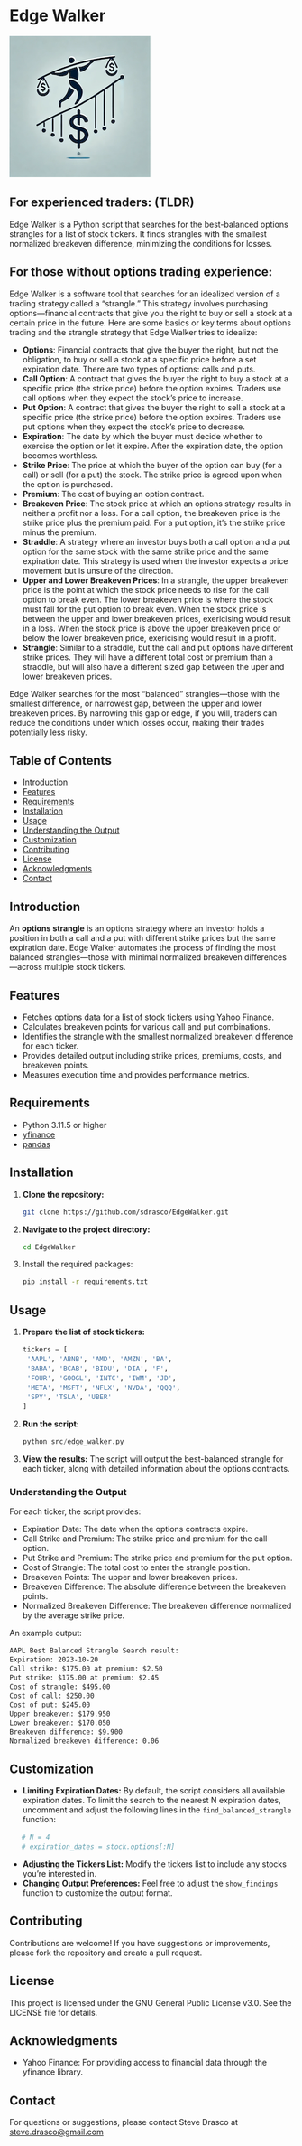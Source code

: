 
# Edge Walker

![Edge Walker Logo](EdgeWalker_small.png)

## For experienced traders: (TLDR)

Edge Walker is a Python script that searches for the best-balanced options strangles for a list of stock tickers. It finds strangles with the smallest normalized breakeven difference, minimizing the conditions for losses.

## For those without options trading experience:

Edge Walker is a software tool that searches for an idealized version of a trading strategy called a “strangle.” This strategy involves purchasing options—financial contracts that give you the right to buy or sell a stock at a certain price in the future. Here are some basics or key terms about options trading and the strangle strategy that Edge Walker tries to idealize:

- **Options**: Financial contracts that give the buyer the right, but not the obligation, to buy or sell a stock at a specific price before a set expiration date. There are two types of options: calls and puts.
- **Call Option**: A contract that gives the buyer the right to buy a stock at a specific price (the strike price) before the option expires. Traders use call options when they expect the stock’s price to increase.
- **Put Option**: A contract that gives the buyer the right to sell a stock at a specific price (the strike price) before the option expires. Traders use put options when they expect the stock’s price to decrease.
- **Expiration**: The date by which the buyer must decide whether to exercise the option or let it expire. After the expiration date, the option becomes worthless.
- **Strike Price**: The price at which the buyer of the option can buy (for a call) or sell (for a put) the stock. The strike price is agreed upon when the option is purchased.
- **Premium**: The cost of buying an option contract.
- **Breakeven Price**: The stock price at which an options strategy results in neither a profit nor a loss. For a call option, the breakeven price is the strike price plus the premium paid. For a put option, it’s the strike price minus the premium.
- **Straddle**: A strategy where an investor buys both a call option and a put option for the same stock with the same strike price and the same expiration date. This strategy is used when the investor expects a price movement but is unsure of the direction.
- **Upper and Lower Breakeven Prices**: In a strangle, the upper breakeven price is the point at which the stock price needs to rise for the call option to break even. The lower breakeven price is where the stock must fall for the put option to break even. When the stock price is  between the upper and lower breakeven prices, exericising would result in a loss.  When the stock price is above the upper breakeven price or below the lower breakeven price, exericising would result in a profit.
- **Strangle**: Similar to a straddle, but the call and put options have different strike prices. They will have a different total cost or premium than a straddle, but will also have a different sized gap between the uper and lower breakeven prices.

Edge Walker searches for the most “balanced” strangles—those with the smallest difference, or narrowest gap, between the upper and lower breakeven prices. By narrowing this gap or edge, if you will, traders can reduce the conditions under which losses occur, making their trades potentially less risky. 

## Table of Contents

- [Introduction](#introduction)
- [Features](#features)
- [Requirements](#requirements)
- [Installation](#installation)
- [Usage](#usage)
- [Understanding the Output](#understanding-the-output)
- [Customization](#customization)
- [Contributing](#contributing)
- [License](#license)
- [Acknowledgments](#acknowledgments)
- [Contact](#contact)

## Introduction

An **options strangle** is an options strategy where an investor holds a position in both a call and a put with different strike prices but the same expiration date. Edge Walker automates the process of finding the most balanced strangles—those with minimal normalized breakeven differences—across multiple stock tickers.

## Features

- Fetches options data for a list of stock tickers using Yahoo Finance.
- Calculates breakeven points for various call and put combinations.
- Identifies the strangle with the smallest normalized breakeven difference for each ticker.
- Provides detailed output including strike prices, premiums, costs, and breakeven points.
- Measures execution time and provides performance metrics.

## Requirements

- Python 3.11.5 or higher
- [yfinance](https://pypi.org/project/yfinance/)
- [pandas](https://pypi.org/project/pandas/)

## Installation

1. **Clone the repository:**

   ```bash
   git clone https://github.com/sdrasco/EdgeWalker.git
   ```

2. **Navigate to the project directory:**

   ```bash
   cd EdgeWalker
   ```

3. Install the required packages:

   ```bash
   pip install -r requirements.txt
   ```

## Usage

1. **Prepare the list of stock tickers:**

   ```python
   tickers = [
    'AAPL', 'ABNB', 'AMD', 'AMZN', 'BA', 
    'BABA', 'BCAB', 'BIDU', 'DIA', 'F', 
    'FOUR', 'GOOGL', 'INTC', 'IWM', 'JD', 
    'META', 'MSFT', 'NFLX', 'NVDA', 'QQQ', 
    'SPY', 'TSLA', 'UBER'
   ]
   ```

2. **Run the script:**
   
   ```python 
   python src/edge_walker.py
   ```

3. **View the results:**
   The script will output the best-balanced strangle for each ticker, along with detailed information about the options contracts.

### Understanding the Output

For each ticker, the script provides:

- Expiration Date: The date when the options contracts expire.
- Call Strike and Premium: The strike price and premium for the call option.
- Put Strike and Premium: The strike price and premium for the put option.
- Cost of Strangle: The total cost to enter the strangle position.
- Breakeven Points: The upper and lower breakeven prices.
- Breakeven Difference: The absolute difference between the breakeven points.
- Normalized Breakeven Difference: The breakeven difference normalized by the average strike price.

An example output:

   ```
   AAPL Best Balanced Strangle Search result:
   Expiration: 2023-10-20
   Call strike: $175.00 at premium: $2.50
   Put strike: $175.00 at premium: $2.45
   Cost of strangle: $495.00
   Cost of call: $250.00
   Cost of put: $245.00
   Upper breakeven: $179.950
   Lower breakeven: $170.050
   Breakeven difference: $9.900
   Normalized breakeven difference: 0.06
   ```

## Customization 

- **Limiting Expiration Dates:**
By default, the script considers all available expiration dates. To limit the search to the nearest N expiration dates, uncomment and adjust the following lines in the `find_balanced_strangle` function:
```python
   # N = 4  
   # expiration_dates = stock.options[:N]
```

- **Adjusting the Tickers List:**
Modify the tickers list to include any stocks you’re interested in.
- **Changing Output Preferences:**
Feel free to adjust the `show_findings` function to customize the output format.

## Contributing

Contributions are welcome! If you have suggestions or improvements, please fork the repository and create a pull request.

## License

This project is licensed under the GNU General Public License v3.0. See the LICENSE file for details.

## Acknowledgments

- Yahoo Finance: For providing access to financial data through the yfinance library.

## Contact

For questions or suggestions, please contact Steve Drasco at steve.drasco@gmail.com
